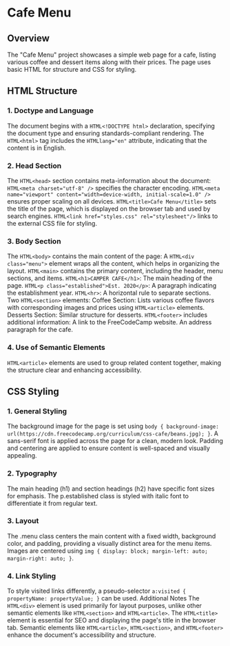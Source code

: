 # Cafe Menu

## Overview
The "Cafe Menu" project showcases a simple web page for a cafe, listing various coffee and dessert items along with their prices. The page uses basic HTML for structure and CSS for styling.

## HTML Structure
### 1. Doctype and Language
The document begins with a ```HTML<!DOCTYPE html>``` declaration, specifying the document type and ensuring standards-compliant rendering.
The ```HTML<html>``` tag includes the ```HTMLlang="en"``` attribute, indicating that the content is in English.

### 2. Head Section
The ```HTML<head>``` section contains meta-information about the document:
```HTML<meta charset="utf-8" />``` specifies the character encoding.
```HTML<meta name="viewport" content="width=device-width, initial-scale=1.0" />``` ensures proper scaling on all devices.
```HTML<title>Cafe Menu</title>``` sets the title of the page, which is displayed on the browser tab and used by search engines.
```HTML<link href="styles.css" rel="stylesheet"/>``` links to the external CSS file for styling.

### 3. Body Section
The ```HTML<body>``` contains the main content of the page:
A ```HTML<div class="menu">``` element wraps all the content, which helps in organizing the layout.
```HTML<main>``` contains the primary content, including the header, menu sections, and items.
```HTML<h1>CAMPER CAFE</h1>```: The main heading of the page.
```HTML<p class="established">Est. 2020</p>```: A paragraph indicating the establishment year.
```HTML<hr>```: A horizontal rule to separate sections.
Two ```HTML<section>``` elements:
Coffee Section: Lists various coffee flavors with corresponding images and prices using ```HTML<article>``` elements.
Desserts Section: Similar structure for desserts.
```HTML<footer>``` includes additional information:
A link to the FreeCodeCamp website.
An address paragraph for the cafe.
  
### 4. Use of Semantic Elements
```HTML<article>``` elements are used to group related content together, making the structure clear and enhancing accessibility.


## CSS Styling

### 1. General Styling
The background image for the page is set using ```body { background-image: url(https://cdn.freecodecamp.org/curriculum/css-cafe/beans.jpg); }```.
A sans-serif font is applied across the page for a clean, modern look.
Padding and centering are applied to ensure content is well-spaced and visually appealing.

### 2. Typography
The main heading (h1) and section headings (h2) have specific font sizes for emphasis.
The p.established class is styled with italic font to differentiate it from regular text.

### 3. Layout
The .menu class centers the main content with a fixed width, background color, and padding, providing a visually distinct area for the menu items.
Images are centered using ```img { display: block; margin-left: auto; margin-right: auto; }```.

### 4. Link Styling
To style visited links differently, a pseudo-selector ```a:visited { propertyName: propertyValue; }``` can be used.
Additional Notes
The ```HTML<div>``` element is used primarily for layout purposes, unlike other semantic elements like ```HTML<section>``` and ```HTML<article>```.
The ```HTML<title>``` element is essential for SEO and displaying the page's title in the browser tab.
Semantic elements like ```HTML<article>```, ```HTML<section>```, and ```HTML<footer>``` enhance the document's accessibility and structure.
